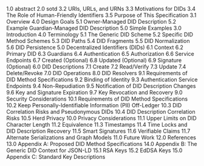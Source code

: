 1.0 	 abstract
2.0 	 sotd
3.2 	 URIs, URLs, and URNs
3.3 	 Motivations for DIDs
3.4 	 The Role of Human-Friendly Identifiers
3.5 	 Purpose of This Specification
3.1 	 Overview
4.0 	 Design Goals
5.1 	 Owner-Managed DID Description
5.2 	 Example Guardian-Managed DID Description
5.0 	 Simple Examples
3.0 	 Introduction
4.0 	 Terminology
5.1 	 The Generic DID Scheme
5.2 	 Specific DID Method Schemes
5.3 	 DID Paths
5.4 	 DID Fragments
5.5 	 DID Normalization
5.6 	 DID Persistence
5.0 	 Decentralized Identifiers (DIDs)
6.1 	 Context
6.2 	 Primary DID
6.3 	 Guardians
6.4 	 Authentication
6.5 	 Authorization
6.6 	 Service Endpoints
6.7 	 Created (Optional)
6.8 	 Updated (Optional)
6.9 	 Signature (Optional)
6.0 	 DID Descriptions
7.1 	 Create
7.2 	 Read/Verify
7.3 	 Update
7.4 	 Delete/Revoke
7.0 	 DID Operations
8.0 	 DID Resolvers
9.1 	 Requirements of DID Method Specifications
9.2 	 Binding of Identity
9.3 	 Authentication Service Endpoints
9.4 	 Non-Repudiation
9.5 	 Notification of DID Description Changes
9.6 	 Key and Signature Expiration
9.7 	 Key Revocation and Recovery
9.0 	 Security Considerations
10.1 	 Requirements of DID Method Specifications
10.2 	 Keep Personally-Identifiable Information (PII) Off-Ledger
10.3 	 DID Correlation Risks and Pseudonymous DIDs
10.4 	 DID Description Correlation Risks
10.5 	 Herd Privacy
10.0 	 Privacy Considerations
11.1 	 Upper Limits on DID Character Length
11.2 	 Equivalence
11.3 	 Timestamps
11.4 	 Time Locks and DID Description Recovery
11.5 	 Smart Signatures
11.6 	 Verifiable Claims
11.7 	 Alternate Serializations and Graph Models
11.0 	 Future Work
12.0 	 References
13.0 	 Appendix A: Proposed DID Method Specifications
14.0 	 Appendix B: The Generic DID Context for JSON-LD
15.1 	 RSA Keys
15.2 	 EdDSA Keys
15.0 	 Appendix C: Standard Key Descriptions
